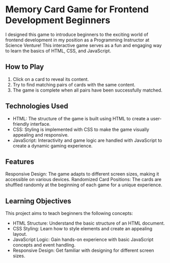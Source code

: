# Memory Card Game for Frontend Development Beginners

I designed this game to introduce beginners to the exciting world of frontend development in my position as a Programming Instructor at Science Venture! This interactive game serves as a fun and engaging way to learn the basics of HTML, CSS, and JavaScript.

## How to Play
1. Click on a card to reveal its content.
2. Try to find matching pairs of cards with the same content.
3. The game is complete when all pairs have been successfully matched.

## Technologies Used
- HTML: The structure of the game is built using HTML to create a user-friendly interface.
- CSS: Styling is implemented with CSS to make the game visually appealing and responsive.
- JavaScript: Interactivity and game logic are handled with JavaScript to create a dynamic gaming experience.

## Features
Responsive Design: The game adapts to different screen sizes, making it accessible on various devices.
Randomized Card Positions: The cards are shuffled randomly at the beginning of each game for a unique experience.

## Learning Objectives
This project aims to teach beginners the following concepts:
- HTML Structure: Understand the basic structure of an HTML document.
- CSS Styling: Learn how to style elements and create an appealing layout.
- JavaScript Logic: Gain hands-on experience with basic JavaScript concepts and event handling.
- Responsive Design: Get familiar with designing for different screen sizes.
